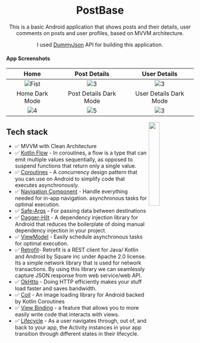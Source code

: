 <h1 align="center">PostBase</h1>

<p align="center">  
This is a basic Android application that shows posts and their details, user comments on posts and user profiles, based on MVVM architecture.
<br/>
<p align="center">I used <a href="https://dummyjson.com/">DummyJson</a> API for building this application.</p>
</p>

#### App Screenshots

| Home | Post Details | User Details |
|:-:|:-:|:-:|
| ![Fist](https://github.com/herdal06/PostBase/blob/master/screenshots/home.png?raw=true) | ![3](https://github.com/herdal06/PostBase/blob/master/screenshots/post_details.png?raw=true) | ![3](https://github.com/herdal06/PostBase/blob/master/screenshots/on_click_user.png?raw=true)
| Home Dark Mode | Post Details Dark Mode | User Details Dark Mode |
| ![4](https://github.com/herdal06/PostBase/blob/master/screenshots/home_dark.png?raw=true) | ![5](https://github.com/herdal06/PostBase/blob/master/screenshots/post_details_dark.png?raw=true) | ![3](https://github.com/herdal06/PostBase/blob/master/screenshots/on_click_user_dark.png?raw=true)


<img src="/arts/rickandmorty.gif" align="right"  width="24%"/>

## Tech stack
* ✅ MVVM with Clean Architecture
* ✅ [Kotlin Flow][31] - In coroutines, a flow is a type that can emit multiple values sequentially, as opposed to suspend functions that return only a single value.
* ✅ [Coroutines][51] - A concurrency design pattern that you can use on Android to simplify code that executes asynchronously.
* ✅ [Navigation Component][24] - Handle everything needed for in-app navigation. asynchronous tasks for optimal execution.
* ✅ [Safe-Args][25] - For passing data between destinations
* ✅ [Dagger-Hilt][93] - A dependency injection library for Android that reduces the boilerplate of doing manual dependency injection in your project.
* ✅ [ViewModel][17] - Easily schedule asynchronous tasks for optimal execution.
* ✅ [Retrofit][90]- Retrofit is a REST client for Java/ Kotlin and Android by Square inc under Apache 2.0 license. Its a simple network library that is used for network transactions. By using this library we can seamlessly capture JSON response from web service/web API.
* ✅ [OkHttp][23] - Doing HTTP efficiently makes your stuff load faster and saves bandwidth.
* ✅ [Coil][92] - An image loading library for Android backed by Kotlin Coroutines
* ✅ [View Binding][11] - a feature that allows you to more easily write code that interacts with views.
* ✅ [Lifecycle][22] - As a user navigates through, out of, and back to your app, the Activity instances in your app transition through different states in their lifecycle.


[11]: https://developer.android.com/topic/libraries/view-binding
[92]: https://coil-kt.github.io/coil/
[93]: https://developer.android.com/jetpack/compose/libraries#hilt
[51]: https://developer.android.com/kotlin/coroutines
[90]: https://square.github.io/retrofit/
[31]: https://developer.android.com/kotlin/flow
[22]: https://developer.android.com/guide/components/activities/activity-lifecycle
[17]: https://developer.android.com/jetpack/compose/state#viewmodel-state
[23]: https://square.github.io/okhttp/
[24]: https://developer.android.com/guide/navigation/navigation-getting-started
[25]: https://developer.android.com/guide/navigation/navigation-pass-data
